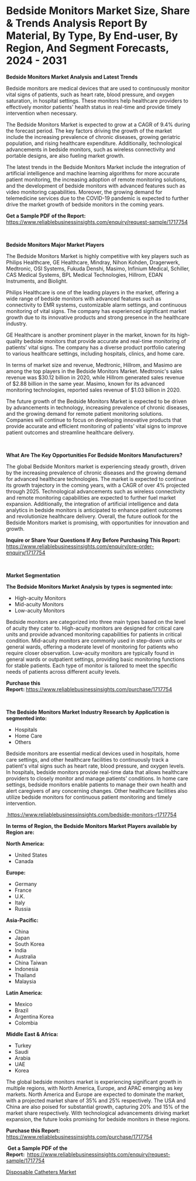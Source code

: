 <p><h1>Bedside Monitors Market Size, Share & Trends Analysis Report By Material, By Type, By End-user, By Region, And Segment Forecasts, 2024 - 2031</h1></p><p><strong>Bedside Monitors Market Analysis and Latest Trends</strong></p>
<p><p>Bedside monitors are medical devices that are used to continuously monitor vital signs of patients, such as heart rate, blood pressure, and oxygen saturation, in hospital settings. These monitors help healthcare providers to effectively monitor patients' health status in real-time and provide timely intervention when necessary.</p><p>The Bedside Monitors Market is expected to grow at a CAGR of 9.4% during the forecast period. The key factors driving the growth of the market include the increasing prevalence of chronic diseases, growing geriatric population, and rising healthcare expenditure. Additionally, technological advancements in bedside monitors, such as wireless connectivity and portable designs, are also fueling market growth.</p><p>The latest trends in the Bedside Monitors Market include the integration of artificial intelligence and machine learning algorithms for more accurate patient monitoring, the increasing adoption of remote monitoring solutions, and the development of bedside monitors with advanced features such as video monitoring capabilities. Moreover, the growing demand for telemedicine services due to the COVID-19 pandemic is expected to further drive the market growth of bedside monitors in the coming years.</p></p>
<p><strong>Get a Sample PDF of the Report:&nbsp;</strong> <a href="https://www.reliablebusinessinsights.com/enquiry/request-sample/1717754">https://www.reliablebusinessinsights.com/enquiry/request-sample/1717754</a></p>
<p>&nbsp;</p>
<p><strong>Bedside Monitors Major Market Players</strong></p>
<p><p>The Bedside Monitors Market is highly competitive with key players such as Philips Healthcare, GE Healthcare, Mindray, Nihon Kohden, Dragerwerk, Medtronic, OSI Systems, Fukuda Denshi, Masimo, Infinium Medical, Schiller, CAS Medical Systems, BPL Medical Technologies, Hillrom, EDAN Instruments, and Biolight. </p><p>Philips Healthcare is one of the leading players in the market, offering a wide range of bedside monitors with advanced features such as connectivity to EMR systems, customizable alarm settings, and continuous monitoring of vital signs. The company has experienced significant market growth due to its innovative products and strong presence in the healthcare industry. </p><p>GE Healthcare is another prominent player in the market, known for its high-quality bedside monitors that provide accurate and real-time monitoring of patients’ vital signs. The company has a diverse product portfolio catering to various healthcare settings, including hospitals, clinics, and home care.</p><p>In terms of market size and revenue, Medtronic, Hillrom, and Masimo are among the top players in the Bedside Monitors Market. Medtronic's sales revenue was $30.12 billion in 2020, while Hillrom generated sales revenue of $2.88 billion in the same year. Masimo, known for its advanced monitoring technologies, reported sales revenue of $1.03 billion in 2020.</p><p>The future growth of the Bedside Monitors Market is expected to be driven by advancements in technology, increasing prevalence of chronic diseases, and the growing demand for remote patient monitoring solutions. Companies will continue to focus on developing innovative products that provide accurate and efficient monitoring of patients’ vital signs to improve patient outcomes and streamline healthcare delivery.</p></p>
<p>&nbsp;</p>
<p><strong>What Are The Key Opportunities For Bedside Monitors Manufacturers?</strong></p>
<p><p>The global Bedside Monitors market is experiencing steady growth, driven by the increasing prevalence of chronic diseases and the growing demand for advanced healthcare technologies. The market is expected to continue its growth trajectory in the coming years, with a CAGR of over 4% projected through 2025. Technological advancements such as wireless connectivity and remote monitoring capabilities are expected to further fuel market expansion. Additionally, the integration of artificial intelligence and data analytics in bedside monitors is anticipated to enhance patient outcomes and revolutionize healthcare delivery. Overall, the future outlook for the Bedside Monitors market is promising, with opportunities for innovation and growth.</p></p>
<p><strong>Inquire or Share Your Questions If Any Before Purchasing This Report:</strong> <a href="https://www.reliablebusinessinsights.com/enquiry/pre-order-enquiry/1717754">https://www.reliablebusinessinsights.com/enquiry/pre-order-enquiry/1717754</a></p>
<p>&nbsp;</p>
<p><strong>Market Segmentation</strong></p>
<p><strong>The Bedside Monitors Market Analysis by types is segmented into:</strong></p>
<p><ul><li>High-acuity Monitors</li><li>Mid-acuity Monitors</li><li>Low-acuity Monitors</li></ul></p>
<p><p>Bedside monitors are categorized into three main types based on the level of acuity they cater to. High-acuity monitors are designed for critical care units and provide advanced monitoring capabilities for patients in critical condition. Mid-acuity monitors are commonly used in step-down units or general wards, offering a moderate level of monitoring for patients who require closer observation. Low-acuity monitors are typically found in general wards or outpatient settings, providing basic monitoring functions for stable patients. Each type of monitor is tailored to meet the specific needs of patients across different acuity levels.</p></p>
<p><strong>Purchase this Report:&nbsp;</strong><a href="https://www.reliablebusinessinsights.com/purchase/1717754">https://www.reliablebusinessinsights.com/purchase/1717754</a></p>
<p>&nbsp;</p>
<p><strong>The Bedside Monitors Market Industry Research by Application is segmented into:</strong></p>
<p><ul><li>Hospitals</li><li>Home Care</li><li>Others</li></ul></p>
<p><p>Bedside monitors are essential medical devices used in hospitals, home care settings, and other healthcare facilities to continuously track a patient's vital signs such as heart rate, blood pressure, and oxygen levels. In hospitals, bedside monitors provide real-time data that allows healthcare providers to closely monitor and manage patients' conditions. In home care settings, bedside monitors enable patients to manage their own health and alert caregivers of any concerning changes. Other healthcare facilities also utilize bedside monitors for continuous patient monitoring and timely intervention.</p></p>
<p><a href="https://www.reliablebusinessinsights.com/bedside-monitors-r1717754">&nbsp;https://www.reliablebusinessinsights.com/bedside-monitors-r1717754</a></p>
<p><strong>In terms of Region, the Bedside Monitors Market Players available by Region are:</strong></p>
<p>
    <p> <strong> North America: </strong>
        <ul>
            <li>United States</li>
            <li>Canada</li>
        </ul>
        </p> 
    <p> <strong> Europe: </strong>
        <ul>
            <li>Germany</li>
            <li>France</li>
            <li>U.K.</li>
            <li>Italy</li>
            <li>Russia</li>
        </ul>
        </p> 
    <p> <strong> Asia-Pacific: </strong>
        <ul>
            <li>China</li>
            <li>Japan</li>
            <li>South Korea</li>
            <li>India</li>
            <li>Australia</li>
            <li>China Taiwan</li>
            <li>Indonesia</li>
            <li>Thailand</li>
            <li>Malaysia</li>
        </ul>
        </p> 
    <p> <strong> Latin America: </strong>
        <ul>
            <li>Mexico</li>
            <li>Brazil</li>
            <li>Argentina Korea</li>
            <li>Colombia</li>
        </ul>
        </p> 
    <p> <strong> Middle East & Africa: </strong>
        <ul>
            <li>Turkey</li>
            <li>Saudi</li>
            <li>Arabia</li>
            <li>UAE</li>
            <li>Korea</li>
        </ul>
    </p>
    </p>
<p><p>The global bedside monitors market is experiencing significant growth in multiple regions, with North America, Europe, and APAC emerging as key markets. North America and Europe are expected to dominate the market, with a projected market share of 35% and 25% respectively. The USA and China are also poised for substantial growth, capturing 20% and 15% of the market share respectively. With technological advancements driving market expansion, the future looks promising for bedside monitors in these regions.</p></p>
<p><strong>Purchase this Report: </strong><a href="https://www.reliablebusinessinsights.com/purchase/1717754">https://www.reliablebusinessinsights.com/purchase/1717754</a></p>
<p>&nbsp;<strong>Get a Sample PDF of the Report:&nbsp;&nbsp;</strong><a href="https://www.reliablebusinessinsights.com/enquiry/request-sample/1717754">https://www.reliablebusinessinsights.com/enquiry/request-sample/1717754</a></p>
<p><strong></strong></p>
<p><p><a href="https://github.com/mdhefjumiah/Market-Research-Report-List-2/blob/main/disposable-catheters-market.md">Disposable Catheters Market</a></p></p>